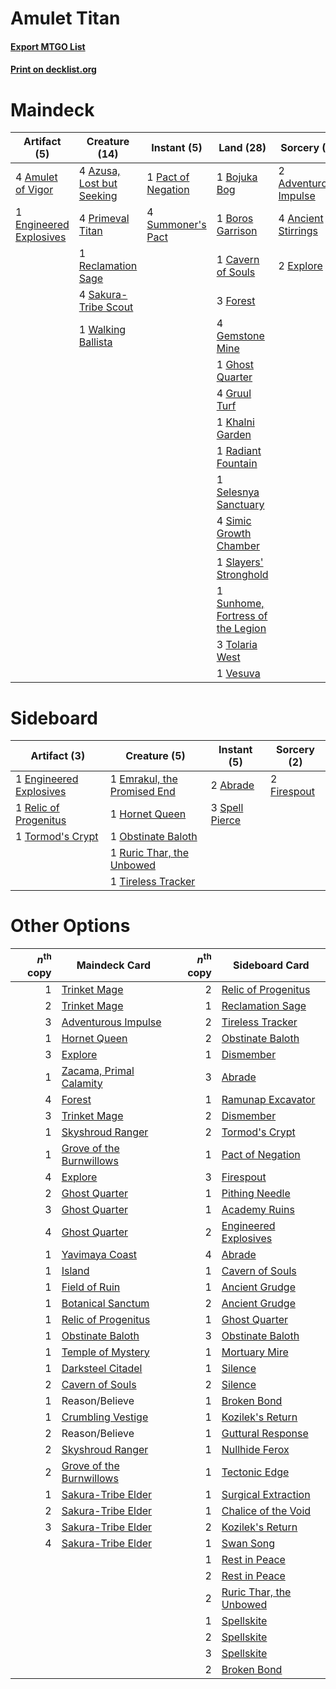 # Amulet Titan

#### [Export MTGO List](../collection/Amulet%20Titan/Amulet%20Titan.txt)
#### [Print on decklist.org](http://decklist.org/?deckmain=2%09Adventurous%20Impulse%0A4%09Amulet%20of%20Vigor%0A4%09Ancient%20Stirrings%0A4%09Azusa,%20Lost%20but%20Seeking%0A1%09Bojuka%20Bog%0A1%09Boros%20Garrison%0A1%09Cavern%20of%20Souls%0A1%09Engineered%20Explosives%0A2%09Explore%0A3%09Forest%0A4%09Gemstone%20Mine%0A1%09Ghost%20Quarter%0A4%09Gruul%20Turf%0A1%09Khalni%20Garden%0A1%09Pact%20of%20Negation%0A4%09Primeval%20Titan%0A1%09Radiant%20Fountain%0A1%09Reclamation%20Sage%0A4%09Sakura-Tribe%20Scout%0A1%09Selesnya%20Sanctuary%0A4%09Simic%20Growth%20Chamber%0A1%09Slayers'%20Stronghold%0A4%09Summoner's%20Pact%0A1%09Sunhome,%20Fortress%20of%20the%20Legion%0A3%09Tolaria%20West%0A1%09Vesuva%0A1%09Walking%20Ballista&deckside=2%09Abrade%0A1%09Emrakul,%20the%20Promised%20End%0A1%09Engineered%20Explosives%0A2%09Firespout%0A1%09Hornet%20Queen%0A1%09Obstinate%20Baloth%0A1%09Relic%20of%20Progenitus%0A1%09Ruric%20Thar,%20the%20Unbowed%0A3%09Spell%20Pierce%0A1%09Tireless%20Tracker%0A1%09Tormod's%20Crypt)
# Maindeck

|                                           Artifact (5)                                           |                                           Creature (14)                                            |                                         Instant (5)                                         |                                                 Land (28)                                                  |                                          Sorcery (8)                                           |
|--------------------------------------------------------------------------------------------------|----------------------------------------------------------------------------------------------------|---------------------------------------------------------------------------------------------|------------------------------------------------------------------------------------------------------------|------------------------------------------------------------------------------------------------|
|4 [Amulet of Vigor](http://gatherer.wizards.com/Pages/Card/Details.aspx?multiverseid=191577)      |4 [Azusa, Lost but Seeking](http://gatherer.wizards.com/Pages/Card/Details.aspx?multiverseid=442150)|1 [Pact of Negation](http://gatherer.wizards.com/Pages/Card/Details.aspx?multiverseid=370354)|1 [Bojuka Bog](http://gatherer.wizards.com/Pages/Card/Details.aspx?multiverseid=247536)                     |2 [Adventurous Impulse](http://gatherer.wizards.com/Pages/Card/Details.aspx?multiverseid=443041)|
|1 [Engineered Explosives](http://gatherer.wizards.com/Pages/Card/Details.aspx?multiverseid=370549)|4 [Primeval Titan](http://gatherer.wizards.com/Pages/Card/Details.aspx?multiverseid=397688)         |4 [Summoner's Pact](http://gatherer.wizards.com/Pages/Card/Details.aspx?multiverseid=370563) |1 [Boros Garrison](http://gatherer.wizards.com/Pages/Card/Details.aspx?multiverseid=205356)                 |4 [Ancient Stirrings](http://gatherer.wizards.com/Pages/Card/Details.aspx?multiverseid=442148)  |
|                                                                                                  |1 [Reclamation Sage](http://gatherer.wizards.com/Pages/Card/Details.aspx?multiverseid=430359)       |                                                                                             |1 [Cavern of Souls](http://gatherer.wizards.com/Pages/Card/Details.aspx?multiverseid=426057)                |2 [Explore](http://gatherer.wizards.com/Pages/Card/Details.aspx?multiverseid=425950)            |
|                                                                                                  |4 [Sakura-Tribe Scout](http://gatherer.wizards.com/Pages/Card/Details.aspx?multiverseid=74210)      |                                                                                             |3 [Forest](http://gatherer.wizards.com/Pages/Card/Details.aspx?multiverseid=439605)                         |                                                                                                |
|                                                                                                  |1 [Walking Ballista](http://gatherer.wizards.com/Pages/Card/Details.aspx?multiverseid=423848)       |                                                                                             |4 [Gemstone Mine](http://gatherer.wizards.com/Pages/Card/Details.aspx?multiverseid=4592)                    |                                                                                                |
|                                                                                                  |                                                                                                    |                                                                                             |1 [Ghost Quarter](http://gatherer.wizards.com/Pages/Card/Details.aspx?multiverseid=430470)                  |                                                                                                |
|                                                                                                  |                                                                                                    |                                                                                             |4 [Gruul Turf](http://gatherer.wizards.com/Pages/Card/Details.aspx?multiverseid=423544)                     |                                                                                                |
|                                                                                                  |                                                                                                    |                                                                                             |1 [Khalni Garden](http://gatherer.wizards.com/Pages/Card/Details.aspx?multiverseid=423547)                  |                                                                                                |
|                                                                                                  |                                                                                                    |                                                                                             |1 [Radiant Fountain](http://gatherer.wizards.com/Pages/Card/Details.aspx?multiverseid=438810)               |                                                                                                |
|                                                                                                  |                                                                                                    |                                                                                             |1 [Selesnya Sanctuary](http://gatherer.wizards.com/Pages/Card/Details.aspx?multiverseid=423550)             |                                                                                                |
|                                                                                                  |                                                                                                    |                                                                                             |4 [Simic Growth Chamber](http://gatherer.wizards.com/Pages/Card/Details.aspx?multiverseid=397757)           |                                                                                                |
|                                                                                                  |                                                                                                    |                                                                                             |1 [Slayers' Stronghold](http://gatherer.wizards.com/Pages/Card/Details.aspx?multiverseid=240170)            |                                                                                                |
|                                                                                                  |                                                                                                    |                                                                                             |1 [Sunhome, Fortress of the Legion](http://gatherer.wizards.com/Pages/Card/Details.aspx?multiverseid=205363)|                                                                                                |
|                                                                                                  |                                                                                                    |                                                                                             |3 [Tolaria West](http://gatherer.wizards.com/Pages/Card/Details.aspx?multiverseid=416755)                   |                                                                                                |
|                                                                                                  |                                                                                                    |                                                                                             |1 [Vesuva](http://gatherer.wizards.com/Pages/Card/Details.aspx?multiverseid=287332)                         |                                                                                                |


# Sideboard

|                                           Artifact (3)                                           |                                             Creature (5)                                             |                                       Instant (5)                                       |                                     Sorcery (2)                                      |
|--------------------------------------------------------------------------------------------------|------------------------------------------------------------------------------------------------------|-----------------------------------------------------------------------------------------|--------------------------------------------------------------------------------------|
|1 [Engineered Explosives](http://gatherer.wizards.com/Pages/Card/Details.aspx?multiverseid=370549)|1 [Emrakul, the Promised End](http://gatherer.wizards.com/Pages/Card/Details.aspx?multiverseid=414295)|2 [Abrade](http://gatherer.wizards.com/Pages/Card/Details.aspx?multiverseid=430772)      |2 [Firespout](http://gatherer.wizards.com/Pages/Card/Details.aspx?multiverseid=386289)|
|1 [Relic of Progenitus](http://gatherer.wizards.com/Pages/Card/Details.aspx?multiverseid=205326)  |1 [Hornet Queen](http://gatherer.wizards.com/Pages/Card/Details.aspx?multiverseid=238141)             |3 [Spell Pierce](http://gatherer.wizards.com/Pages/Card/Details.aspx?multiverseid=425876)|                                                                                      |
|1 [Tormod's Crypt](http://gatherer.wizards.com/Pages/Card/Details.aspx?multiverseid=389723)       |1 [Obstinate Baloth](http://gatherer.wizards.com/Pages/Card/Details.aspx?multiverseid=438745)         |                                                                                         |                                                                                      |
|                                                                                                  |1 [Ruric Thar, the Unbowed](http://gatherer.wizards.com/Pages/Card/Details.aspx?multiverseid=442205)  |                                                                                         |                                                                                      |
|                                                                                                  |1 [Tireless Tracker](http://gatherer.wizards.com/Pages/Card/Details.aspx?multiverseid=409997)         |                                                                                         |                                                                                      |


# Other Options

|*n*<sup>th</sup> copy|                                           Maindeck Card                                           |*n*<sup>th</sup> copy|                                          Sideboard Card                                          |
|--------------------:|---------------------------------------------------------------------------------------------------|--------------------:|--------------------------------------------------------------------------------------------------|
|                    1|[Trinket Mage](http://gatherer.wizards.com/Pages/Card/Details.aspx?multiverseid=442777)            |                    2|[Relic of Progenitus](http://gatherer.wizards.com/Pages/Card/Details.aspx?multiverseid=205326)    |
|                    2|[Trinket Mage](http://gatherer.wizards.com/Pages/Card/Details.aspx?multiverseid=442777)            |                    1|[Reclamation Sage](http://gatherer.wizards.com/Pages/Card/Details.aspx?multiverseid=430359)       |
|                    3|[Adventurous Impulse](http://gatherer.wizards.com/Pages/Card/Details.aspx?multiverseid=443041)     |                    2|[Tireless Tracker](http://gatherer.wizards.com/Pages/Card/Details.aspx?multiverseid=409997)       |
|                    1|[Hornet Queen](http://gatherer.wizards.com/Pages/Card/Details.aspx?multiverseid=238141)            |                    2|[Obstinate Baloth](http://gatherer.wizards.com/Pages/Card/Details.aspx?multiverseid=438745)       |
|                    3|[Explore](http://gatherer.wizards.com/Pages/Card/Details.aspx?multiverseid=425950)                 |                    1|[Dismember](http://gatherer.wizards.com/Pages/Card/Details.aspx?multiverseid=397830)              |
|                    1|[Zacama, Primal Calamity](http://gatherer.wizards.com/Pages/Card/Details.aspx?multiverseid=439836) |                    3|[Abrade](http://gatherer.wizards.com/Pages/Card/Details.aspx?multiverseid=430772)                 |
|                    4|[Forest](http://gatherer.wizards.com/Pages/Card/Details.aspx?multiverseid=439605)                  |                    1|[Ramunap Excavator](http://gatherer.wizards.com/Pages/Card/Details.aspx?multiverseid=430818)      |
|                    3|[Trinket Mage](http://gatherer.wizards.com/Pages/Card/Details.aspx?multiverseid=442777)            |                    2|[Dismember](http://gatherer.wizards.com/Pages/Card/Details.aspx?multiverseid=397830)              |
|                    1|[Skyshroud Ranger](http://gatherer.wizards.com/Pages/Card/Details.aspx?multiverseid=4790)          |                    2|[Tormod's Crypt](http://gatherer.wizards.com/Pages/Card/Details.aspx?multiverseid=389723)         |
|                    1|[Grove of the Burnwillows](http://gatherer.wizards.com/Pages/Card/Details.aspx?multiverseid=438804)|                    1|[Pact of Negation](http://gatherer.wizards.com/Pages/Card/Details.aspx?multiverseid=370354)       |
|                    4|[Explore](http://gatherer.wizards.com/Pages/Card/Details.aspx?multiverseid=425950)                 |                    3|[Firespout](http://gatherer.wizards.com/Pages/Card/Details.aspx?multiverseid=386289)              |
|                    2|[Ghost Quarter](http://gatherer.wizards.com/Pages/Card/Details.aspx?multiverseid=430470)           |                    1|[Pithing Needle](http://gatherer.wizards.com/Pages/Card/Details.aspx?multiverseid=425815)         |
|                    3|[Ghost Quarter](http://gatherer.wizards.com/Pages/Card/Details.aspx?multiverseid=430470)           |                    1|[Academy Ruins](http://gatherer.wizards.com/Pages/Card/Details.aspx?multiverseid=370424)          |
|                    4|[Ghost Quarter](http://gatherer.wizards.com/Pages/Card/Details.aspx?multiverseid=430470)           |                    2|[Engineered Explosives](http://gatherer.wizards.com/Pages/Card/Details.aspx?multiverseid=370549)  |
|                    1|[Yavimaya Coast](http://gatherer.wizards.com/Pages/Card/Details.aspx?multiverseid=398566)          |                    4|[Abrade](http://gatherer.wizards.com/Pages/Card/Details.aspx?multiverseid=430772)                 |
|                    1|[Island](http://gatherer.wizards.com/Pages/Card/Details.aspx?multiverseid=439602)                  |                    1|[Cavern of Souls](http://gatherer.wizards.com/Pages/Card/Details.aspx?multiverseid=426057)        |
|                    1|[Field of Ruin](http://gatherer.wizards.com/Pages/Card/Details.aspx?multiverseid=435415)           |                    1|[Ancient Grudge](http://gatherer.wizards.com/Pages/Card/Details.aspx?multiverseid=425913)         |
|                    1|[Botanical Sanctum](http://gatherer.wizards.com/Pages/Card/Details.aspx?multiverseid=417817)       |                    2|[Ancient Grudge](http://gatherer.wizards.com/Pages/Card/Details.aspx?multiverseid=425913)         |
|                    1|[Relic of Progenitus](http://gatherer.wizards.com/Pages/Card/Details.aspx?multiverseid=205326)     |                    1|[Ghost Quarter](http://gatherer.wizards.com/Pages/Card/Details.aspx?multiverseid=430470)          |
|                    1|[Obstinate Baloth](http://gatherer.wizards.com/Pages/Card/Details.aspx?multiverseid=438745)        |                    3|[Obstinate Baloth](http://gatherer.wizards.com/Pages/Card/Details.aspx?multiverseid=438745)       |
|                    1|[Temple of Mystery](http://gatherer.wizards.com/Pages/Card/Details.aspx?multiverseid=373571)       |                    1|[Mortuary Mire](http://gatherer.wizards.com/Pages/Card/Details.aspx?multiverseid=451221)          |
|                    1|[Darksteel Citadel](http://gatherer.wizards.com/Pages/Card/Details.aspx?multiverseid=397853)       |                    1|[Silence](http://gatherer.wizards.com/Pages/Card/Details.aspx?multiverseid=370578)                |
|                    2|[Cavern of Souls](http://gatherer.wizards.com/Pages/Card/Details.aspx?multiverseid=426057)         |                    2|[Silence](http://gatherer.wizards.com/Pages/Card/Details.aspx?multiverseid=370578)                |
|                    1|Reason/Believe                                                                                     |                    1|[Broken Bond](http://gatherer.wizards.com/Pages/Card/Details.aspx?multiverseid=443045)            |
|                    1|[Crumbling Vestige](http://gatherer.wizards.com/Pages/Card/Details.aspx?multiverseid=407680)       |                    1|[Kozilek's Return](http://gatherer.wizards.com/Pages/Card/Details.aspx?multiverseid=407608)       |
|                    2|Reason/Believe                                                                                     |                    1|[Guttural Response](http://gatherer.wizards.com/Pages/Card/Details.aspx?multiverseid=426628)      |
|                    2|[Skyshroud Ranger](http://gatherer.wizards.com/Pages/Card/Details.aspx?multiverseid=4790)          |                    1|[Nullhide Ferox](http://gatherer.wizards.com/Pages/Card/Details.aspx?multiverseid=452888)         |
|                    2|[Grove of the Burnwillows](http://gatherer.wizards.com/Pages/Card/Details.aspx?multiverseid=438804)|                    1|[Tectonic Edge](http://gatherer.wizards.com/Pages/Card/Details.aspx?multiverseid=409575)          |
|                    1|[Sakura-Tribe Elder](http://gatherer.wizards.com/Pages/Card/Details.aspx?multiverseid=382351)      |                    1|[Surgical Extraction](http://gatherer.wizards.com/Pages/Card/Details.aspx?multiverseid=397706)    |
|                    2|[Sakura-Tribe Elder](http://gatherer.wizards.com/Pages/Card/Details.aspx?multiverseid=382351)      |                    1|[Chalice of the Void](http://gatherer.wizards.com/Pages/Card/Details.aspx?multiverseid=370411)    |
|                    3|[Sakura-Tribe Elder](http://gatherer.wizards.com/Pages/Card/Details.aspx?multiverseid=382351)      |                    2|[Kozilek's Return](http://gatherer.wizards.com/Pages/Card/Details.aspx?multiverseid=407608)       |
|                    4|[Sakura-Tribe Elder](http://gatherer.wizards.com/Pages/Card/Details.aspx?multiverseid=382351)      |                    1|[Swan Song](http://gatherer.wizards.com/Pages/Card/Details.aspx?multiverseid=420715)              |
|                     |                                                                                                   |                    1|[Rest in Peace](http://gatherer.wizards.com/Pages/Card/Details.aspx?multiverseid=442021)          |
|                     |                                                                                                   |                    2|[Rest in Peace](http://gatherer.wizards.com/Pages/Card/Details.aspx?multiverseid=442021)          |
|                     |                                                                                                   |                    2|[Ruric Thar, the Unbowed](http://gatherer.wizards.com/Pages/Card/Details.aspx?multiverseid=442205)|
|                     |                                                                                                   |                    1|[Spellskite](http://gatherer.wizards.com/Pages/Card/Details.aspx?multiverseid=397743)             |
|                     |                                                                                                   |                    2|[Spellskite](http://gatherer.wizards.com/Pages/Card/Details.aspx?multiverseid=397743)             |
|                     |                                                                                                   |                    3|[Spellskite](http://gatherer.wizards.com/Pages/Card/Details.aspx?multiverseid=397743)             |
|                     |                                                                                                   |                    2|[Broken Bond](http://gatherer.wizards.com/Pages/Card/Details.aspx?multiverseid=443045)            |

